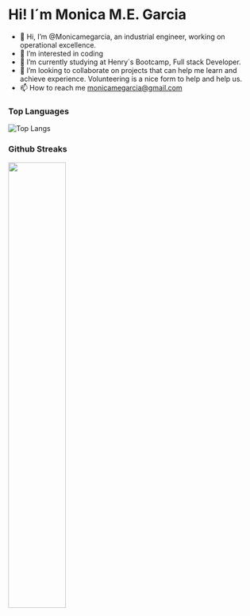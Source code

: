 # Hi! I´m Monica M.E. Garcia 
- 👋 Hi, I’m @Monicamegarcia, an industrial engineer, working on operational excellence.
- 👀 I’m interested in coding
- 🌱 I’m currently studying at Henry´s Bootcamp, Full stack Developer.
- 💞️ I’m looking to collaborate on projects that can help me learn and achieve experience. Volunteering is a nice form to help and help us.
- 📫 How to reach me monicamegarcia@gmail.com

### Top Languages
 ![Top Langs](https://github-readme-stats.vercel.app/api/top-langs/?username=Monicamegarcia&layout=compact)

### Github Streaks
<img src="https://github-readme-streak-stats.herokuapp.com/?user=Monicamegarcia&theme=dark" width="48%" >

<!---
Monicamegarcia/Monicamegarcia is a ✨ special ✨ repository because its `README.md` (this file) appears on your GitHub profile.
You can click the Preview link to take a look at your changes.
--->
